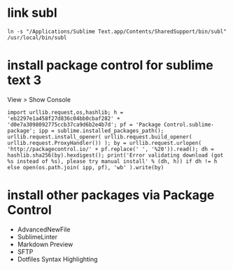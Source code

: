 
# link subl
``ln -s "/Applications/Sublime Text.app/Contents/SharedSupport/bin/subl" /usr/local/bin/subl``

# install package control for sublime text 3
View > Show Console 

```
import urllib.request,os,hashlib; h = 'eb2297e1a458f27d836c04bb0cbaf282' + 'd0e7a3098092775ccb37ca9d6b2e4b7d'; pf = 'Package Control.sublime-package'; ipp = sublime.installed_packages_path(); urllib.request.install_opener( urllib.request.build_opener( urllib.request.ProxyHandler()) ); by = urllib.request.urlopen( 'http://packagecontrol.io/' + pf.replace(' ', '%20')).read(); dh = hashlib.sha256(by).hexdigest(); print('Error validating download (got %s instead of %s), please try manual install' % (dh, h)) if dh != h else open(os.path.join( ipp, pf), 'wb' ).write(by)
```

# install other packages via Package Control

- AdvancedNewFile
- SublimeLinter
- Markdown Preview
- SFTP
- Dotfiles Syntax Highlighting